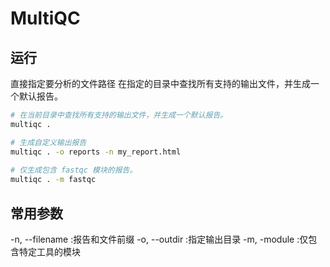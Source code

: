 # MultiQC

## 运行

直接指定要分析的文件路径
在指定的目录中查找所有支持的输出文件，并生成一个默认报告。

```sh
# 在当前目录中查找所有支持的输出文件，并生成一个默认报告。
multiqc .

# 生成自定义输出报告
multiqc . -o reports -n my_report.html
    
# 仅生成包含 fastqc 模块的报告。
multiqc . -m fastqc
```

## 常用参数

-n, --filename :报告和文件前缀
-o, --outdir :指定输出目录
-m, -module :仅包含特定工具的模块